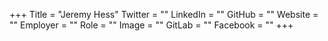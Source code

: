 +++
Title = "Jeremy Hess"
Twitter = ""
LinkedIn = ""
GitHub = ""
Website = ""
Employer = ""
Role = ""
Image = ""
GitLab = ""
Facebook = ""
+++
